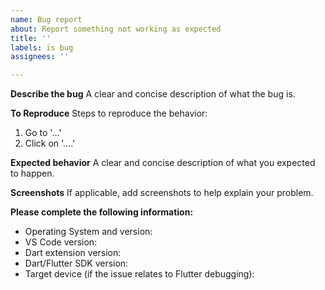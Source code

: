 ```yaml
---
name: Bug report
about: Report something not working as expected
title: ''
labels: is bug
assignees: ''

---
```


**Describe the bug**
A clear and concise description of what the bug is.

**To Reproduce**
Steps to reproduce the behavior:
1. Go to '...'
2. Click on '....'

**Expected behavior**
A clear and concise description of what you expected to happen.

**Screenshots**
If applicable, add screenshots to help explain your problem.

**Please complete the following information:**
 - Operating System and version:
 - VS Code version:
 - Dart extension version:
 - Dart/Flutter SDK version:
 - Target device (if the issue relates to Flutter debugging):
